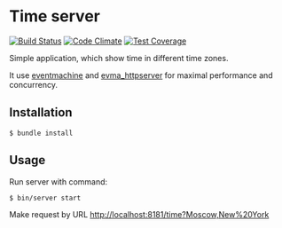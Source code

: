 # Time server

[![Build Status](https://travis-ci.org/hrom512/time_server.svg?branch=master)](https://travis-ci.org/hrom512/time_server)
[![Code Climate](https://codeclimate.com/github/hrom512/time_server/badges/gpa.svg)](https://codeclimate.com/github/hrom512/time_server)
[![Test Coverage](https://codeclimate.com/github/hrom512/time_server/badges/coverage.svg)](https://codeclimate.com/github/hrom512/time_server/coverage)

Simple application, which show time in different time zones.

It use [eventmachine](https://github.com/eventmachine/eventmachine) and [evma_httpserver](https://github.com/eventmachine/evma_httpserver) for maximal performance and concurrency.

## Installation

```
$ bundle install
```

## Usage

Run server with command:

```
$ bin/server start
```

Make request by URL [http://localhost:8181/time?Moscow,New%20York](http://localhost:8181/time?Moscow,New%20York)
